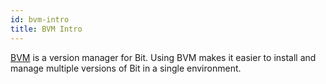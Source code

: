 ```yaml
--- 
id: bvm-intro
title: BVM Intro
--- 
```


[BVM](https://github.com/teambit/bvm) is a version manager for Bit.
Using BVM makes it easier to install and manage multiple versions of Bit in a single environment.